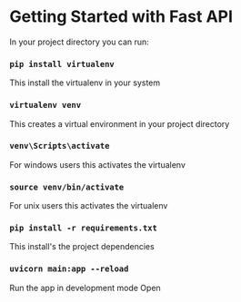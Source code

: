# Getting Started with Fast API

In your project directory you can run:

### `pip install virtualenv`

This install the virtualenv in your system

### `virtualenv venv`

This creates a virtual environment in your project directory

### `venv\Scripts\activate`

For windows users this activates the virtualenv

### `source venv/bin/activate`

For unix users this activates the virtualenv

### `pip install -r requirements.txt`

This install's the project dependencies

### `uvicorn main:app --reload`

Run the app in development mode
Open <a href="http://localhost:8000" />
